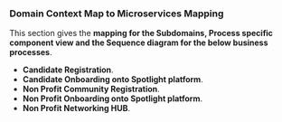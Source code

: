 ###  Domain Context Map to Microservices Mapping

This section gives the **mapping for the Subdomains, Process specific component view and the Sequence diagram for the below business processes**.

- **Candidate Registration**.
- **Candidate Onboarding onto Spotlight platform**.
- **Non Profit Community Registration**.
- **Non Profit Onboarding onto Spotlight platform**.
- **Non Profit Networking HUB**.
